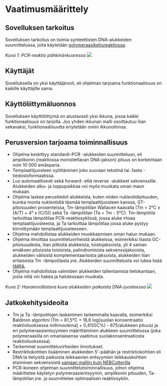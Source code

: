 # Vaatimusmäärittely

## Sovelluksen tarkoitus

Sovelluksen tarkoitus on toimia synteettisten DNA-alukkeiden suunnittelussa, joita käytetään [polymeraasiketjureaktiossa](https://fi.wikipedia.org/wiki/Polymeraasiketjureaktio). 


_Kuva 1: PCR-reaktio pähkinänkuoressa_
<img src="https://qph.ec.quoracdn.net/main-qimg-b332e117400787aac537141a88f8cdb4">

## Käyttäjät

Sovelluksella on yksi käyttäjärooli, eli ohjelman tarjoama funktionaalisuus on kaikille käyttäjille sama.

## Käyttöliittymäluonnos

Sovelluksen käyttöliittymä on alustavasti yksi ikkuna, jossa kaikki funktionaalisuus on tarjolla. Jos yhden ikkunan malli osoittautuu
liian sekavaksi, funktionaalisuutta eriytetään omiin ikkunoihinsa.

## Perusversion tarjoama toiminnallisuus

- Ohjelma keskittyy standardi-PCR -alukkeiden suunnitteluun, eli amplikonin (reaktiossa monistettavan DNA-jakson) pituus on korkeintaan noin 10 000 emäsparia.
- Templaattijuosteen syöttäminen joko suoraan tekstinä tai .fasta -tiedostoformaatissa.
- Luo automaattisesti sekä forward- että reverse -alukkeet sekvenssille. Alukkeiden alku- ja loppupaikkaa voi myös muokata oman maun mukaan.
- Ohjelma laskee perustiedot alukkeista, kuten niiden nukleotidipituuden, kuinka monta nukleotidiä täsmää templaattijuosteen kanssa, GT-pitoisuuden prosenteissa, Tm-lämpötilan Wallacen kaavalla (Tm = 2°C x (A/T) + 4° x (C/G)) sekä Ta -lämpötilan (Ta = Tm - 5°C). Tm-lämpötila tarkoittaa lämpötilaa PCR-reaktiosyklissä, jossa aluke irtoaa templaattijuosteesta, ja Ta tarkoittaa lämpötilaa jossa aluke pystyy kiinnittymään templaattijuosteeseen.
- Ohjelma mahdollistaa alukkeiden muokkaamisen oman halun mukaan.
- Ohjelma ilmoittaa suunnitteluvirheistä alukkeissa, esimerkiksi liiasta GC-pitoisuudesta, liian pitkistä alukkeista, toistojaksoista, yli 4 saman emäksen pituisista toistoista, palindromisista sekvenssijaksoista, alukkeiden välisistä komplementaarisista jaksoista, alukkeiden liian erilaisesta Tm -lämpotilasta jne. Alukkeiden suunnittelusta voi lukea lisää [täältä.](http://www.premierbiosoft.com/tech_notes/PCR_Primer_Design.html)
- Ohjelma mahdollistaa valmiiden alukkeiden tallentamista tietokantaan, josta niitä voi hakea ja halutessaan muokata.


_Kuva 2: Havainnollistava kuva alukkeiden paikoista DNA-juosteessa_
<img src=https://upload.wikimedia.org/wikipedia/commons/9/91/Primers_RevComp.svg>

## Jatkokehitysideoita

- Tm ja Ta -lämpotilojen laskeminen tarkemmalla kaavalla, esimerkiksi Baldinon algoritmi (Tm = 81,5°C + 16,6 log[suolan konsentraatio reaktioliuoksessa millimooleina] + 0,41(GC%) - 675/alukkeen pituus) ja eri polymeraasientsyymien määrittäminen alukkeen suunnittelussa (joka polymeraasilla on omanlaisensa vaatimus suolakonsentraatiosta reaktioliuoksessa).
- Tarkemmat suunnitteluvirheiden ilmoitukset.
- Restriktiokohtien lisääminen alukkeiden 5'-päähän ja restriktiokohtien eli DNA:ta tietyistä paikoista leikkaavien entsyymien leikkauskohtien etsiminen sekvenssistä [samaan malliin kuin NEBCutterilla](http://nc2.neb.com/NEBcutter2/)
- PCR-koneen ohjelman suunnittelutoiminnallisuus, johon ohjelma määrittelee käytetyn polymeraasientsyymin, amplikonin pituuden, Ta-lämpötilan jne. ja suunnittelee optimaalisen reaktiosyklin.
